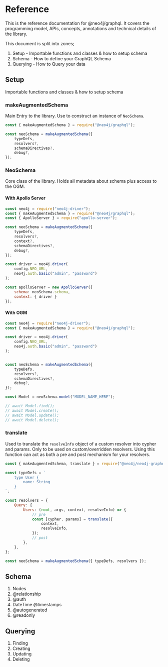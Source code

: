 # Reference

This is the reference documentation for @neo4j/graphql. It covers the programming model, APIs, concepts, annotations and technical details of the library.

This document is split into zones;

1. Setup - Importable functions and classes & how to setup schema
2. Schema - How to define your GraphQL Schema
3. Querying - How to Query your data

## Setup

Importable functions and classes & how to setup schema

### makeAugmentedSchema

Main Entry to the library. Use to construct an instance of `NeoSchema`.

```js
const { makeAugmentedSchema } = require("@neo4j/graphql");

const neoSchema = makeAugmentedSchema({
    typeDefs,
    resolvers?,
    schemaDirectives?,
    debug?,
});
```

### NeoSchema

Core class of the library. Holds all metadata about schema plus access to the OGM.

#### With Apollo Server

```js
const neo4j = require("neo4j-driver");
const { makeAugmentedSchema } = require("@neo4j/graphql");
const { ApolloServer } = require("apollo-server");

const neoSchema = makeAugmentedSchema({
    typeDefs,
    resolvers?,
    context?,
    schemaDirectives?,
    debug?,
});

const driver = neo4j.driver(
    config.NEO_URL,
    neo4j.auth.basic("admin", "password")
);

const apolloServer = new ApolloServer({
    schema: neoSchema.schema,
    context: { driver }
});
```

#### With OGM

```js
const neo4j = require("neo4j-driver");
const { makeAugmentedSchema } = require("@neo4j/graphql");

const driver = neo4j.driver(
    config.NEO_URL,
    neo4j.auth.basic("admin", "password")
);


const neoSchema = makeAugmentedSchema({
    typeDefs,
    resolvers?,
    schemaDirectives?,
    debug?,
});

const Model = neoSchema.model("MODEL_NAME_HERE");

// await Model.find();
// await Model.create();
// await Model.update();
// await Model.delete();
```

### translate

Used to translate the `resolveInfo` object of a custom resolver into cypher and params. Only to be used on custom/overridden resolvers. Using this function can act as both a pre and post mechanism for your resolvers.

```js
const { makeAugmentedSchema, translate } = require("@neo4j/neo4j-graphql");

const typeDefs = `
    type User {
        name: String
    }
`;

const resolvers = {
    Query: {
        Users: (root, args, context, resolveInfo) => {
            // pre
            const [cypher, params] = translate({
                context,
                resolveInfo,
            });
            // post
        },
    },
};

const neoSchema = makeAugmentedSchema({ typeDefs, resolvers });
```

## Schema

1. Nodes
2. @relationship
3. @auth
4. DateTime @timestamps
5. @autogenerated
6. @readonly

## Querying

1. Finding
2. Creating
3. Updating
4. Deleting
